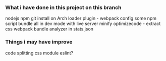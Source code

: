 ### What i have done in this project on this branch

nodejs npm git install on Arch
loader plugin - webpack config
some npm script
bundle all in dev mode with live server
minify optimizecode - extract css
webpack bundle analyzer in stats.json


### Things i may have improve
code splitting
css module
eslint?
